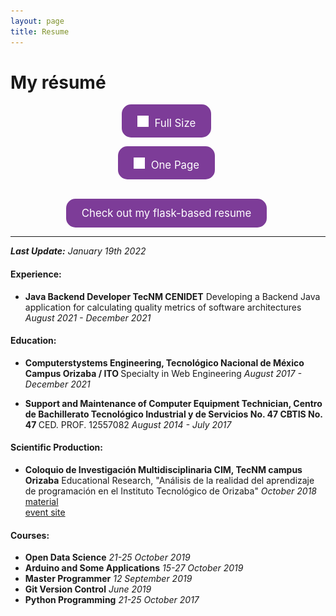 ```yaml
---
layout: page
title: Resume
---
```


<style>
.cvbutton {
  display: inline-block;
  padding: 13px 25px;; margin-right:5px;
  font-size: 1.2em;
  cursor: pointer;
  text-align: center;
  text-decoration: none;
  outline: none;
  color: #fff;
  background-color: #7D3C98;
  border: none;
  border-radius: 15px;
}

.cvbutton:hover {
  background-color: #3498DB;
  box-shadow: 0 12px 16px 0 rgba(255,255,255,0.30), 0 17px 50px 0 rgba(0,0,0,0.20);
}

.cvbutton:active {
  background-color: #424949;
  transform: translateY(4px);
}
</style>

# My résumé

<center>
<a class="cvbutton" href="/assets/docs/aca_resume.pdf" target="_blank"><span><img src="/assets/images/pdf.png" height="18px" style="padding-top:5px; margin-right:5px;">  Full Size </span></a>

<a class="cvbutton" href="/assets/docs/resume.pdf" target="_blank"><span><img src="/assets/images/pdf.png" height="18px" style="padding-top:5px; margin-right:5px;">  One Page </span></a>

<br>
<a class="cvbutton" href="https://nicodemozilli.glitch.me" target="_blank"><span> Check out my flask-based resume </span></a>
</center>


---
<i><b>Last Update:</b> January 19th 2022</i>


<h4>Experience:</h4>
<ul>
    <li>
      <b>Java Backend Developer TecNM CENIDET</b>
      Developing a Backend Java application for calculating quality metrics of software architectures
      <i >August 2021 - December 2021</i>
    </li>
</ul>

<h4>Education:</h4>
<ul>
  <li>
    <b>Computerstystems Engineering, Tecnológico Nacional de México Campus Orizaba / ITO </b> Specialty in Web Engineering <i> August 2017 - December 2021 </i>
  </li>
</ul>
<ul>
  <li>
    <b>Support and Maintenance of Computer Equipment Technician, Centro de Bachillerato Tecnológico Industrial y de Servicios No. 47 CBTIS No. 47 </b> CED. PROF. 12557082 <i> August 2014 - July 2017 </i>
  </li>
</ul>

<h4>Scientific Production:</h4>
<ul>
  <li>
    <b>Coloquio de Investigación Multidisciplinaria CIM, TecNM campus Orizaba</b>
    Educational Research, "Análisis de la realidad del aprendizaje de programación en el Instituto Tecnológico de Orizaba"  
    <i>October 2018</i>
    <br><a href="assets/docs/material-CIM2018.pdf" target="_blank">material</a>
    <br><a href="http://cim.orizaba.tecnm.mx/?page_id=161" target="_blank">event site</a>
  </li>
</ul>
<h4>Courses:</h4>
<ul>
  <li><b>Open Data Science</b> <i>21-25 October 2019</i></li>
  <li><b>Arduino and Some Applications</b> <i>15-27 October 2019</i></li>
  <li><b>Master Programmer</b> <i>12 September 2019</i></li>
  <li><b>Git Version Control</b> <i>June 2019</i></li>
  <li><b>Python Programming</b> <i>21-25 October 2017</i></li>
</ul>
